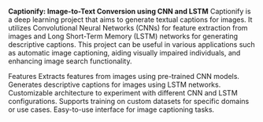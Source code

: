 **Captionify: Image-to-Text Conversion using CNN and LSTM**
Captionify is a deep learning project that aims to generate textual captions for images. It utilizes Convolutional Neural Networks (CNNs) for feature extraction from images and Long Short-Term Memory (LSTM) networks for generating descriptive captions. This project can be useful in various applications such as automatic image captioning, aiding visually impaired individuals, and enhancing image search functionality.

Features
Extracts features from images using pre-trained CNN models.
Generates descriptive captions for images using LSTM networks.
Customizable architecture to experiment with different CNN and LSTM configurations.
Supports training on custom datasets for specific domains or use cases.
Easy-to-use interface for image captioning tasks.
